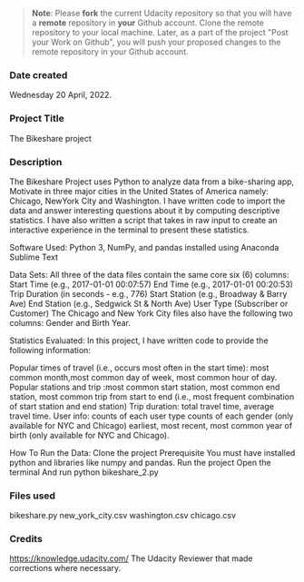 >**Note**: Please **fork** the current Udacity repository so that you will have a **remote** repository in **your** Github account. Clone the remote repository to your local machine. Later, as a part of the project "Post your Work on Github", you will push your proposed changes to the remote repository in your Github account.

### Date created
Wednesday 20 April, 2022.

### Project Title
The Bikeshare project 

### Description

The Bikeshare Project uses Python to analyze data from a bike-sharing app, Motivate in three major cities in the United States of America namely: Chicago, NewYork City and Washington. I have written code to import the data and answer interesting questions about it by computing descriptive statistics. I have also written a script that takes in raw input to create an interactive experience in the terminal to present these statistics.

Software Used: 
Python 3, NumPy, and pandas installed using Anaconda
Sublime Text

Data Sets: All three of the data files contain the same core six (6) columns: 
Start Time (e.g., 2017-01-01 00:07:57) 
End Time (e.g., 2017-01-01 00:20:53) 
Trip Duration (in seconds - e.g., 776)
Start Station (e.g., Broadway & Barry Ave)
End Station (e.g., Sedgwick St & North Ave)
User Type (Subscriber or Customer) 
 The Chicago and New York City files also have the following two columns: Gender and Birth Year.

Statistics Evaluated: In this project, I have written code to provide the following information:

Popular times of travel (i.e., occurs most often in the start time): most common month,most common day of week, most common hour of day. Popular stations and trip :most common start station, most common end station, most common trip from start to end (i.e., most frequent combination of start station and end station)
Trip duration: total travel time, average travel time.
User info: counts of each user type counts of each gender (only available for NYC and Chicago) earliest, most recent, most common year of birth (only available for NYC and Chicago).

How To Run the Data:
Clone the project Prerequisite You must have installed python and libraries like numpy and pandas.
Run the project
Open the terminal
And run python bikeshare_2.py

### Files used
bikeshare.py
new_york_city.csv
washington.csv
chicago.csv

### Credits
https://knowledge.udacity.com/
The Udacity Reviewer that made corrections where necessary.

